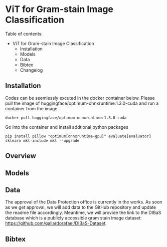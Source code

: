 # ViT for Gram-stain Image Classification

Table of contents:
- ViT for Gram-stain Image Classification
	- Installation
	- Models
	- Data
	- Bibtex
	- Changelog

## Installation
Codes can be seemlessly excuted in the docker container below.
Please pull the image of huggingface/optimum-onnxruntime:1.3.0-cuda and run a container from the image.
```
docker pull huggingface/optimum-onnxruntime:1.3.0-cuda
```

Go into the container and install addtional python packages
```
pip install pillow "optimum[onnxruntime-gpu]" evaluate[evaluator] sklearn mkl-include mkl --upgrade
```

## Overview


## Models


## Data
The approval of the Data Protection office is currently in the works. As soon as we get approval, we will add data to the GitHub repository and update the readme file accordingly. Meantime, we will provide the link to the DIBaS database which is a publicly accessible gram stain image dataset: https://github.com/gallardorafael/DIBaS-Dataset. 


## Bibtex
